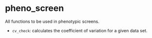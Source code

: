 # pheno_screen

All functions to be used in phenotypic screens.

- `cv_check`: calculates the coefficient of variation for a given data set. 
